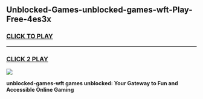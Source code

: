 
## Unblocked-Games-unblocked-games-wft-Play-Free-4es3x
<h3>
<a href="https://premium76.site?title=unblocked-games-wft&ref=09A">CLICK TO PLAY</a></h3>
<hr>

<h3>
<a href="https://premium76.site?title=unblocked-games-wft&ref=09A">CLICK 2 PLAY</a>
  
</h3>

<a href="https://premium76.site?title=unblocked-games-wft&ref=09A"><img src="https://clearcache.store/games.png"></a>


**unblocked-games-wft games unblocked: Your Gateway to Fun and Accessible Online Gaming**
